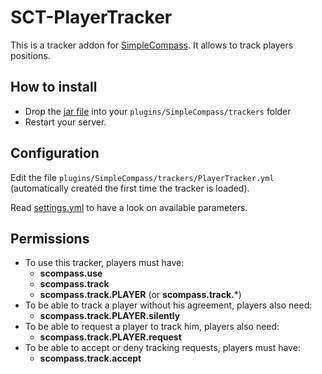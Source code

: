# SCT-PlayerTracker

This is a tracker addon for [SimpleCompass](https://www.spigotmc.org/resources/simplecompass.63140/).
It allows to track players positions.

## How to install

- Drop the [jar file](https://github.com/arboriginal/SCT-PlayerTracker/releases) into your `plugins/SimpleCompass/trackers` folder
- Restart your server.

## Configuration

Edit the file `plugins/SimpleCompass/trackers/PlayerTracker.yml` (automatically created the first time the tracker is loaded).

Read [settings.yml](https://github.com/arboriginal/SCT-PlayerTracker/blob/master/src/settings.yml) to have a look on available parameters.

## Permissions

- To use this tracker, players must have:
    - **scompass.use**
    - **scompass.track**
    - **scompass.track.PLAYER** (or **scompass.track.***)
- To be able to track a player without his agreement, players also need:
    - **scompass.track.PLAYER.silently**
- To be able to request a player to track him, players also need:
    - **scompass.track.PLAYER.request**
- To be able to accept or deny tracking requests, players must have:
    - **scompass.track.accept**
